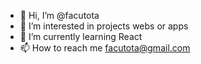 - 👋 Hi, I’m @facutota
- 👀 I’m interested in projects webs or apps
- 🌱 I’m currently learning React   
- 📫 How to reach me facutota@gmail.com

<!---
facutota/facutota is a ✨ special ✨ repository because its `README.md` (this file) appears on your GitHub profile.
You can click the Preview link to take a look at your changes.
--->
